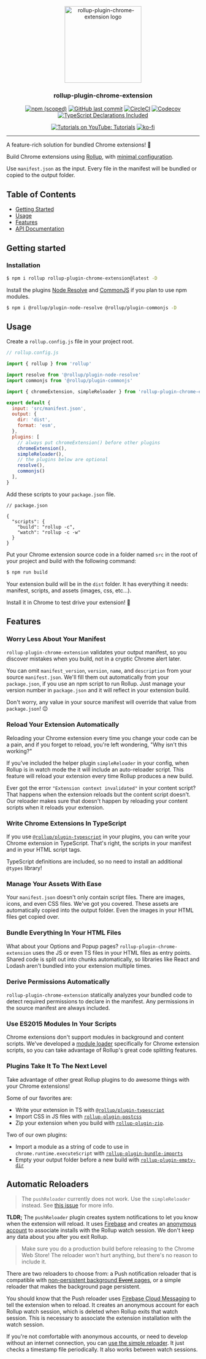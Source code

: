 <p align="center">
  <a href="https://github.com/extend-chrome/rollup-plugin-chrome-extension" rel="noopener">
  <!-- TODO: add new logo image -->
  <img width=200px height=200px src="https://imgur.com/wEXnCYK.png" alt="rollup-plugin-chrome-extension logo"></a>
</p>

<h3 align="center">rollup-plugin-chrome-extension</h3>

<div align="center">

[![npm (scoped)](https://img.shields.io/npm/v/rollup-plugin-chrome-extension.svg)](https://www.npmjs.com/package/rollup-plugin-chrome-extension)
[![GitHub last commit](https://img.shields.io/github/last-commit/extend-chrome/rollup-plugin-chrome-extension.svg)](https://github.com/extend-chrome/rollup-plugin-chrome-extension)
[![CircleCI](https://img.shields.io/circleci/build/github/extend-chrome/rollup-plugin-chrome-extension?token=31f554b1e0c742c0ed5ccab825000c78e65791ba)](https://circleci.com/gh/extend-chrome/rollup-plugin-chrome-extension)
[![Codecov](https://img.shields.io/codecov/c/github/extend-chrome/rollup-plugin-chrome-extension)](https://codecov.io/gh/extend-chrome/rollup-plugin-chrome-extension)
[![TypeScript Declarations Included](https://img.shields.io/badge/types-TypeScript-informational)](#typescript)

</div>

<div align="center">

[![Tutorials on YouTube: Tutorials](https://img.shields.io/badge/Tutorials-YouTube-c4302b.svg)](https://www.youtube.com/channel/UCVj3dGw75v8aHFYD6CL1tFg)
[![ko-fi](https://img.shields.io/badge/Buy%20us%20a%20tea-ko--fi-29ABE0)](https://ko-fi.com/jacksteam)

</div>

---

A feature-rich solution for bundled Chrome extensions! 💯

Build Chrome extensions using [Rollup](https://rollupjs.org/guide/en/), with [minimal configuration](#usage).

Use `manifest.json` as the input. Every file in the manifest will be bundled or copied to the output folder.

## Table of Contents

- [Getting Started](#getting_started)
- [Usage](#usage)
- [Features](#features)
- [API Documentation](https://github.com/extend-chrome/rollup-plugin-chrome-extension/blob/master/API.md)

## Getting started <a name = "getting_started"></a>

### Installation

```sh
$ npm i rollup rollup-plugin-chrome-extension@latest -D
```

Install the plugins [Node Resolve](https://www.npmjs.com/package/@rollup/plugin-node-resolve) and [CommonJS](https://github.com/rollup/@rollup/plugin-commonjs) if you plan to use npm modules.

```sh
$ npm i @rollup/plugin-node-resolve @rollup/plugin-commonjs -D
```

## Usage <a name = "usage"></a>

Create a `rollup.config.js` file in your project root.

```javascript
// rollup.config.js

import { rollup } from 'rollup'

import resolve from '@rollup/plugin-node-resolve'
import commonjs from '@rollup/plugin-commonjs'

import { chromeExtension, simpleReloader } from 'rollup-plugin-chrome-extension'

export default {
  input: 'src/manifest.json',
  output: {
    dir: 'dist',
    format: 'esm',
  },
  plugins: [
    // always put chromeExtension() before other plugins
    chromeExtension(),
    simpleReloader(),
    // the plugins below are optional
    resolve(),
    commonjs()
  ],
}
```

Add these scripts to your `package.json` file.

```jsonc
// package.json

{
  "scripts": {
    "build": "rollup -c",
    "watch": "rollup -c -w"
  }
}
```

Put your Chrome extension source code in a folder named `src` in the root of your project and build with the following command:

```sh
$ npm run build
```

Your extension build will be in the `dist` folder. It has everything it needs: manifest, scripts, and assets (images, css, etc...).

Install it in Chrome to test drive your extension! 🚗

## Features <a name = "features"></a>

### Worry Less About Your Manifest <a name = "features-manifest"></a>

`rollup-plugin-chrome-extension` validates your output manifest, so you discover mistakes when you build, not in a cryptic Chrome alert later.

You can omit `manifest_version`, `version`, `name`, and `description` from your source `manifest.json`. We'll fill them out automatically from your `package.json`, if you use an npm script to run Rollup. Just manage your version number in `package.json` and it will reflect in your extension build.

Don't worry, any value in your source manifest will override that value from `package.json`! 😉

### Reload Your Extension Automatically <a name = "features-reloader"></a>

Reloading your Chrome extension every time you change your code can be a pain, and if you forget to reload, you're left wondering, "Why isn't this working?"

If you've included the helper plugin `simpleReloader` in your config, when Rollup is in watch mode the it will include an auto-reloader script. This feature will reload your extension every time Rollup produces a new build.

<!-- You should know that `pushReloader` connects to Firebase to do its magic. [Get the details here.](#reloaders) The only time you may need to manually reload is when you first start a watch session. -->

Ever got the error `"Extension context invalidated"` in your content script? That happens when the extension reloads but the content script doesn't. Our reloader makes sure that doesn't happen by reloading your content scripts when it reloads your extension.

### Write Chrome Extensions In TypeScript <a name = "typescript"></a>

If you use [`@rollup/plugin-typescript`](https://www.npmjs.com/package/@rollup/plugin-typescript) in your plugins, you can write your Chrome extension in TypeScript. That's right, the scripts in your manifest and in your HTML script tags.

TypeScript definitions are included, so no need to install an additional `@types` library!

### Manage Your Assets With Ease <a name = "features-assets"></a>

Your `manifest.json` doesn't only contain script files. There are images, icons, and even CSS files. We've got you covered. These assets are automatically copied into the output folder. Even the images in your HTML files get copied over.

### Bundle Everything In Your HTML Files <a name = "features-html"></a>

What about your Options and Popup pages? `rollup-plugin-chrome-extension` uses the JS or even TS files in your HTML files as entry points. Shared code is split out into chunks automatically, so libraries like React and Lodash aren't bundled into your extension multiple times.

### Derive Permissions Automatically <a name = "features-permissions"></a>

`rollup-plugin-chrome-extension` statically analyzes your bundled code to detect required permissions to declare in the manifest. Any permissions in the source manifest are always included.

### Use ES2015 Modules In Your Scripts <a name = "features-modules"></a>

Chrome extensions don't support modules in background and content scripts. We've developed a [module loader](#dynamic-import-wrapper) specifically for Chrome extension scripts, so you can take advantage of Rollup's great code splitting features.

### Plugins Take It To The Next Level <a name = ""></a>

Take advantage of other great Rollup plugins to do awesome things with your Chrome extensions!

Some of our favorites are:

- Write your extension in TS with [`@rollup/plugin-typescript`](https://www.npmjs.com/package/@rollup/plugin-typescript)
- Import CSS in JS files with [`rollup-plugin-postcss`](https://www.npmjs.com/package/rollup-plugin-postcss)
- Zip your extension when you build with [`rollup-plugin-zip`](https://www.npmjs.com/package/rollup-plugin-zip).

Two of our own plugins:

- Import a module as a string of code to use in `chrome.runtime.executeScript` with [`rollup-plugin-bundle-imports`](https://www.npmjs.com/package/rollup-plugin-bundle-imports)
- Empty your output folder before a new build with [`rollup-plugin-empty-dir`](https://www.npmjs.com/package/rollup-plugin-empty-dir)

<!-- ARTICLE: What I Learned Designing a Chrome Extension Reloader -->

## Automatic Reloaders <a name = "reloaders"></a>

> The `pushReloader` currently does not work. Use the `simpleReloader` instead. See [this issue](https://github.com/extend-chrome/rollup-plugin-chrome-extension/issues/30) for more info. 

**TLDR;** The `pushReloader` plugin creates system notifications to let you know when the extension will reload. It uses [Firebase](https://firebase.google.com/) and creates an [anonymous account](https://firebase.google.com/docs/auth/web/anonymous-auth) to associate installs with the Rollup watch session. We don't keep any data about you after you exit Rollup.

> Make sure you do a production build before releasing to the Chrome Web Store! The reloader won't hurt anything, but there's no reason to include it.

There are two reloaders to choose from: a Push notification reloader that is compatible with [non-persistent background ~~Event~~ pages](https://developer.chrome.com/extensions/background_pages#manifest), or a simple reloader that makes the background page persistent.

You should know that the Push reloader uses [Firebase Cloud Messaging](https://firebase.google.com/docs/cloud-messaging) to tell the extension when to reload. It creates an anonymous account for each Rollup watch session, which is deleted when Rollup exits that watch session. This is necessary to associate the extension installation with the watch session.

If you're not comfortable with anonymous accounts, or need to develop without an internet connection, you can [use the simple reloader](https://github.com/extend-chrome/rollup-plugin-chrome-extension/blob/master/API.md#exports-simple-reloader). It just checks a timestamp file periodically. It also works between watch sessions.

<!-- ARTICLE: ES2015 Modules and Chrome Extensions -->
<!-- ## Script Module Loader <a name = "module-loader"></a> -->
